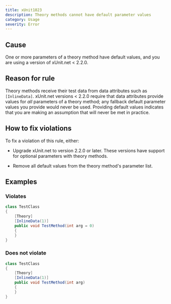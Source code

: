 ```yaml
---
title: xUnit1023
description: Theory methods cannot have default parameter values
category: Usage
severity: Error
---
```


## Cause

One or more parameters of a theory method have default values, and you are using a version of xUnit.net &lt; 2.2.0.

## Reason for rule

Theory methods receive their test data from data attributes such as `[InlineData]`. xUnit.net versions &lt; 2.2.0 require that data attributes provide values for *all* parameters of a theory method; any fallback default parameter values you provide would never be used. Providing default values indicates that you are making an assumption that will never be met in practice.

## How to fix violations

To fix a violation of this rule, either:

* Upgrade xUnit.net to version 2.2.0 or later. These versions have support for optional parameters with theory methods.

* Remove all default values from the theory method's parameter list.

## Examples

### Violates

```csharp
class TestClass
{
    [Theory]
    [InlineData(1)]
    public void TestMethod(int arg = 0)
    {
    }
}
```

### Does not violate

```csharp
class TestClass
{
    [Theory]
    [InlineData(1)]
    public void TestMethod(int arg)
    {
    }
}
```
